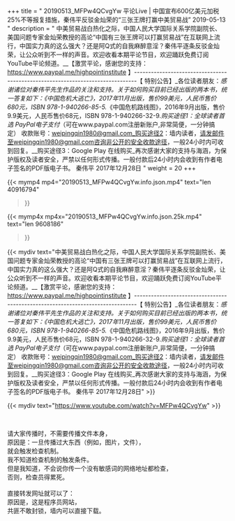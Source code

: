 +++
title = " 20190513_MFPw4QCvgYw 平论Live | 中国宣布600亿美元加税25%不等报复措施，秦伟平反驳金灿荣的“三张王牌打赢中美贸易战” 2019-05-13 "
description = " 中美贸易战白热化之际，中国人民大学国际关系学院副院长、美国问题专家金灿荣教授的高论“中国有三张王牌可以打赢贸易战”在互联网上流行，中国实力真的这么强大？还是阿Q式的自我麻醉意淫？秦伟平逐条反驳金灿荣，让公众听到不一样的声音。欢迎收看本期平论节目，欢迎踊跃免费订阅YouTube平论频道。__【激赏平论，感谢您的支持：https://www.paypal.me/highpointinstitute 】_-------------------------------------------------------------------------------_【 特别公告】_各位读者朋友：_感谢诸位对秦伟平先生作品的关注和支持。_关于如何购买目前已经出版的两本书，统一答复如下：_《中国危机大逃亡》，2017年11月出版，售价99美元，人民币售价680元，ISBN 978-1-940266-85-5._《中国危机路线图》，2016年9月出版，售价9.9美元，人民币售价68元，ISBN 978-1-940266-32-9._购买途径1：全球读者首选 PayPal电子支付_（可在www.paypal.com注册新账户,非常简便，一分钟搞定）     收款账号：weipingqin1980@gmail.com_购买途径2：墙内读者，请发邮件至weipingqin1980@gmail.com咨询非公开的安全收款途径，一般24小时内可收到回复。__购买途径3：Google Play 在线购买_再次感谢大家的支持与海涵，为保护版权及读者安全，严禁以任何形式传播。一般付款后24小时内会收到有作者电子签名的PDF版电子书。     秦伟平     2017年12月28日 "
weight = 20
+++

{{< mymp4 mp4="20190513_MFPw4QCvgYw.info.json.mp4" 
text="len 40916794"
>}}

{{< mymp4x  mp4x="20190513_MFPw4QCvgYw.info.json.25k.mp4"
text="len 9608186"
>}}


{{< mydiv text="中美贸易战白热化之际，中国人民大学国际关系学院副院长、美国问题专家金灿荣教授的高论“中国有三张王牌可以打赢贸易战”在互联网上流行，中国实力真的这么强大？还是阿Q式的自我麻醉意淫？秦伟平逐条反驳金灿荣，让公众听到不一样的声音。欢迎收看本期平论节目，欢迎踊跃免费订阅YouTube平论频道。__【激赏平论，感谢您的支持：https://www.paypal.me/highpointinstitute 】_-------------------------------------------------------------------------------_【 特别公告】_各位读者朋友：_感谢诸位对秦伟平先生作品的关注和支持。_关于如何购买目前已经出版的两本书，统一答复如下：_《中国危机大逃亡》，2017年11月出版，售价99美元，人民币售价680元，ISBN 978-1-940266-85-5._《中国危机路线图》，2016年9月出版，售价9.9美元，人民币售价68元，ISBN 978-1-940266-32-9._购买途径1：全球读者首选 PayPal电子支付_（可在www.paypal.com注册新账户,非常简便，一分钟搞定）     收款账号：weipingqin1980@gmail.com_购买途径2：墙内读者，请发邮件至weipingqin1980@gmail.com咨询非公开的安全收款途径，一般24小时内可收到回复。__购买途径3：Google Play 在线购买_再次感谢大家的支持与海涵，为保护版权及读者安全，严禁以任何形式传播。一般付款后24小时内会收到有作者电子签名的PDF版电子书。     秦伟平     2017年12月28日" >}}
<br>

{{< mydiv text="https://www.youtube.com/watch?v=MFPw4QCvgYw" >}}


<br>

请大家传播时，不需要传播文件本身，<br>
原因是：一旦传播过大东西（例如，图片，文件），<br>
就会触发检查机制。<br>
我不知道检查机制的触发条件。<br>
但是我知道，不会说你传一个没有敏感词的网络地址都检查，<br>
否则，检查员得累死。<br><br>
直接转发网址就可以了：<br>
原因是，这是程序员网站，<br>
共匪不敢封锁，墙内可以直接下载。


